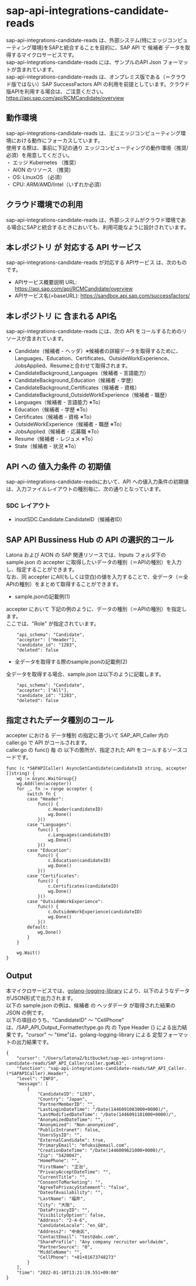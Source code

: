 # sap-api-integrations-candidate-reads
sap-api-integrations-candidate-reads は、外部システム(特にエッジコンピューティング環境)をSAPと統合することを目的に、SAP API で 候補者 データを取得するマイクロサービスです。    
sap-api-integrations-candidate-reads には、サンプルのAPI Json フォーマットが含まれています。   
sap-api-integrations-candidate-reads は、オンプレミス版である（＝クラウド版ではない）SAP SuccessFactors API の利用を前提としています。クラウド版APIを利用する場合は、ご注意ください。   
https://api.sap.com/api/RCMCandidate/overview   

## 動作環境  
sap-api-integrations-candidate-reads は、主にエッジコンピューティング環境における動作にフォーカスしています。  
使用する際は、事前に下記の通り エッジコンピューティングの動作環境（推奨/必須）を用意してください。  
・ エッジ Kubernetes （推奨）    
・ AION のリソース （推奨)    
・ OS: LinuxOS （必須）    
・ CPU: ARM/AMD/Intel（いずれか必須）    

## クラウド環境での利用
sap-api-integrations-candidate-reads は、外部システムがクラウド環境である場合にSAPと統合するときにおいても、利用可能なように設計されています。  

## 本レポジトリ が 対応する API サービス
sap-api-integrations-candidate-reads が対応する APIサービス は、次のものです。

* APIサービス概要説明 URL: https://api.sap.com/api/RCMCandidate/overview    
* APIサービス名(=baseURL): https://sandbox.api.sap.com/successfactors/

## 本レポジトリ に 含まれる API名
sap-api-integrations-candidate-reads には、次の API をコールするためのリソースが含まれています。  

* Candidate（候補者 - ヘッダ）※候補者の詳細データを取得するために、Languages、Education、Certificates、OutsideWorkExperience、JobsApplied、Resumeと合わせて取得されます。
* CandidateBackground_Languages（候補者 - 言語能力）
* CandidateBackground_Education（候補者 - 学歴）
* CandidateBackground_Certificates（候補者 - 資格）
* CandidateBackground_OutsideWorkExperience（候補者 - 職歴）
* Languages（候補者 - 言語能力 ※To）
* Education（候補者 - 学歴 ※To）
* Certificates（候補者 - 資格 ※To）
* OutsideWorkExperience（候補者 - 職歴 ※To）
* JobsApplied（候補者 - 応募職 ※To）
* Resume（候補者 - レジュメ ※To）
* State（候補者 - 状況 ※To）

## API への 値入力条件 の 初期値
sap-api-integrations-candidate-readsにおいて、API への値入力条件の初期値は、入力ファイルレイアウトの種別毎に、次の通りとなっています。  

### SDC レイアウト

* inoutSDC.Candidate.CandidateID（候補者ID）

## SAP API Bussiness Hub の API の選択的コール

Latona および AION の SAP 関連リソースでは、Inputs フォルダ下の sample.json の accepter に取得したいデータの種別（＝APIの種別）を入力し、指定することができます。  
なお、同 accepter にAll(もしくは空白)の値を入力することで、全データ（＝全APIの種別）をまとめて取得することができます。  

* sample.jsonの記載例(1)  

accepter において 下記の例のように、データの種別（＝APIの種別）を指定します。  
ここでは、"Role" が指定されています。    
  
```
	"api_schema": "Candidate",
	"accepter": ["Header"],
	"candidate_id": "1283",
	"deleted": false
```
  
* 全データを取得する際のsample.jsonの記載例(2)  

全データを取得する場合、sample.json は以下のように記載します。  

```
	"api_schema": "Candidate",
	"accepter": ["All"],
	"candidate_id": "1283",
	"deleted": false
```

## 指定されたデータ種別のコール

accepter における データ種別 の指定に基づいて SAP_API_Caller 内の caller.go で API がコールされます。  
caller.go の func() 毎 の 以下の箇所が、指定された API をコールするソースコードです。  

```
func (c *SAPAPICaller) AsyncGetCandidate(candidateID string, accepter []string) {
	wg := &sync.WaitGroup{}
	wg.Add(len(accepter))
	for _, fn := range accepter {
		switch fn {
		case "Header":
			func() {
				c.Header(candidateID)
				wg.Done()
			}()
		case "Languages":
			func() {
				c.Languages(candidateID)
				wg.Done()
			}()
		case "Education":
			func() {
				c.Education(candidateID)
				wg.Done()
			}()
		case "Certificates":
			func() {
				c.Certificates(candidateID)
				wg.Done()
			}()
		case "OutsideWorkExperience":
			func() {
				c.OutsideWorkExperience(candidateID)
				wg.Done()
			}()
		default:
			wg.Done()
		}
	}

	wg.Wait()
}
```
## Output  
本マイクロサービスでは、[golang-logging-library](https://github.com/latonaio/golang-logging-library) により、以下のようなデータがJSON形式で出力されます。  
以下の sample.json の例は、候補者 の ヘッダデータ が取得された結果の JSON の例です。  
以下の項目のうち、"CandidateID" ～ "CellPhone" は、/SAP_API_Output_Formatter/type.go 内 の Type Header {} による出力結果です。"cursor" ～ "time"は、golang-logging-library による 定型フォーマットの出力結果です。  

```
{
	"cursor": "/Users/latona2/bitbucket/sap-api-integrations-candidate-reads/SAP_API_Caller/caller.go#L63",
	"function": "sap-api-integrations-candidate-reads/SAP_API_Caller.(*SAPAPICaller).Header",
	"level": "INFO",
	"message": [
		{
			"CandidateID": "1283",
			"Country": "Japan",
			"PartnerMemberID": "",
			"LastLoginDateTime": "/Date(1446091083000+0000)/",
			"LastModifiedDateTime": "/Date(1446091101000+0000)/",
			"AnonymizedDateTime": "",
			"Anonymized": "Non-anonymized",
			"PublicIntranet": false,
			"UsersSysID": "",
			"ExternalCandidate": true,
			"PrimaryEmail": "mfukui@email.com",
			"CreationDateTime": "/Date(1446009621000+0000)/",
			"Zip": "5420047",
			"HomePhone": "",
			"FirstName": "正治",
			"PrivacyAcceptDateTime": "",
			"CurrentTitle": "",
			"ConsentToMarketing": "",
			"AgreeToPrivacyStatement": "false",
			"DateofAvailability": "",
			"LastName": "福井",
			"City": "大阪",
			"DataPrivacyID": "",
			"VisibilityOption": false,
			"Address": "2-4-6",
			"CandidateLocale": "en_GB",
			"Address2": "中央区",
			"ContactEmail": "test@abc.com",
			"ShareProfile": "Any company recruiter worldwide",
			"PartnerSource": "0",
			"MiddleName": "",
			"CellPhone": "+81+81673748273"
		}
	],
	"time": "2022-01-10T13:21:19.551+09:00"
}
```
